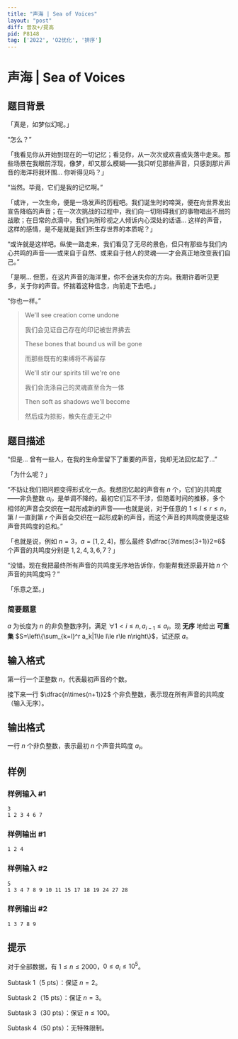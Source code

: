 ```yaml
---
title: "声海 | Sea of Voices"
layout: "post"
diff: 普及+/提高
pid: P8148
tag: ['2022', 'O2优化', '排序']
---
```

# 声海 | Sea of Voices
## 题目背景

「真是，如梦似幻呢。」

“怎么？”

「我看见你从开始到现在的一切记忆；看见你，从一次次或欢喜或失落中走来。那些场景在我眼前浮现，像梦，却又那么模糊——我只听见那些声音，只感到那片声音的海洋将我环围… 你听得见吗？」

“当然。毕竟，它们是我的记忆啊。”

「或许，一次生命，便是一场发声的历程吧。我们诞生时的啼哭，便在向世界发出宣告降临的声音；在一次次挑战的过程中，我们向一切阻碍我们的事物唱出不屈的战歌；在日常的点滴中，我们向所珍视之人倾诉内心深处的话语… 这样的声音，这样的感情，是不是就是我们所生存世界的本质呢？」

“或许就是这样吧。纵使一路走来，我们看见了无尽的景色，但只有那些与我们内心共鸣的声音——或来自于自然、或来自于他人的灵魂——才会真正地改变我们自己。”

「是啊… 但愿，在这片声音的海洋里，你不会迷失你的方向。我期许着听见更多，关于你的声音。怀揣着这种信念，向前走下去吧。」

“你也一样。”

> We'll see creation come undone
>
> 我们会见证自己存在的印记被世界拂去
>
> These bones that bound us will be gone
>
> 而那些既有的束缚将不再留存
>
> We'll stir our spirits till we're one
>
> 我们会洗涤自己的灵魂直至合为一体
>
> Then soft as shadows we'll become
>
> 然后成为掠影，散失在虚无之中
## 题目描述

“但是… 曾有一些人，在我的生命里留下了重要的声音，我却无法回忆起了…”

「为什么呢？」

“不妨让我们把问题变得形式化一点。我想回忆起的声音有 $n$ 个，它们的共鸣度——非负整数 $a_i$，是单调不降的。最初它们互不干涉，但随着时间的推移，多个相邻的声音会交织在一起形成新的声音——也就是说，对于任意的 $1\le l\le r\le n$，第 $l$ 一直到第 $r$ 个声音会交织在一起形成新的声音，而这个声音的共鸣度便是这些声音共鸣度的总和。”

「也就是说，例如 $n=3$，$a=[1,2,4]$，那么最终 $\dfrac{3\times(3+1)}2=6$ 个声音的共鸣度分别是 $1,2,4,3,6,7$？」

“没错。现在我把最终所有声音的共鸣度无序地告诉你，你能帮我还原最开始 $n$ 个声音的共鸣度吗？”

「乐意之至。」

### 简要题意

$a$ 为长度为 $n$ 的非负整数序列，满足 $\forall 1<i\le n,a_{i-1}\le a_i$。现 **无序** 地给出 **可重集** $S=\left\{\sum_{k=l}^r a_k|1\le l\le r\le n\right\}$，试还原 $a$。
## 输入格式

第一行一个正整数 $n$，代表最初声音的个数。

接下来一行 $\dfrac{n\times(n+1)}2$ 个非负整数，表示现在所有声音的共鸣度（输入无序）。
## 输出格式

一行 $n$ 个非负整数，表示最初 $n$ 个声音共鸣度 $a_i$。
## 样例

### 样例输入 #1
```
3
1 2 3 4 6 7
```
### 样例输出 #1
```
1 2 4
```
### 样例输入 #2
```
5
1 3 4 7 8 9 10 11 15 17 18 19 24 27 28
```
### 样例输出 #2
```
1 3 7 8 9
```
## 提示

对于全部数据，有 $1\le n\le 2000$，$0\le a_i\le 10^5$。

Subtask 1（5 pts）：保证 $n=2$。

Subtask 2（15 pts）：保证 $n=3$。

Subtask 3（30 pts）：保证 $n\le 100$。

Subtask 4（50 pts）：无特殊限制。
